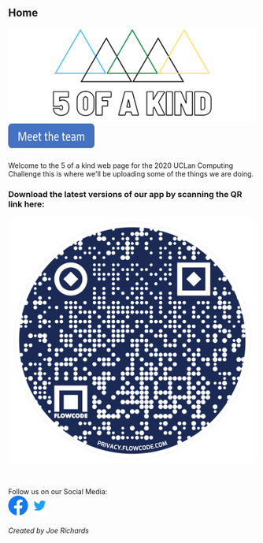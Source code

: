 ## Home
<img src="Facebook%20Banner.png"/><br/>
<a href="team"><img src="meet the team.png" height = "60" width="175"><a/>

Welcome to the 5 of a kind web page for the 2020 UCLan Computing Challenge this is where we'll be uploading some of the things we are doing. <br/>

### Download the latest versions of our app by scanning the QR link here:
<p align="center">
<img height = "500" width ="500" src="flowcode.png">
</p> <br/>

Follow us on our Social Media: <br/>
[<img src="f_logo_RGB-Hex-Blue_512.png" height="40" width="40"/>](https://www.facebook.com/fiveofakindltd)
[<img src="Twitter_Logo_Blue.png" height="40" width="40"/>](https://twitter.com/5OFAKIND1)
###### Created by Joe Richards

